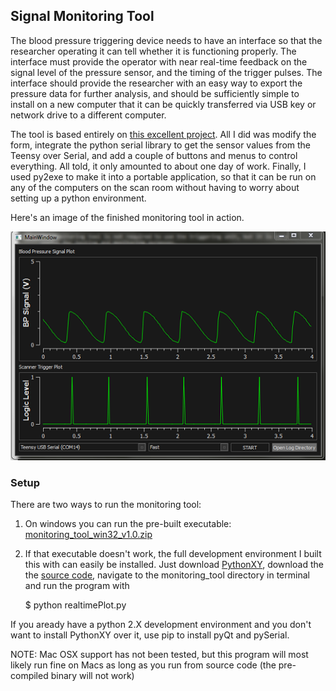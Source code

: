 ## Signal Monitoring Tool

The blood pressure triggering device needs to have an interface so that the researcher operating it can tell whether it is functioning properly. The interface must provide the operator with near real-time feedback on the signal level of the pressure sensor, and the timing of the trigger pulses. The interface should provide the researcher with an easy way to export the pressure data for further analysis, and should be sufficiently simple to install on a new computer that it can be quickly transferred via USB key or network drive to a different computer.

The tool is based entirely on [this excellent project](http://www.swharden.com/blog/2013-05-08-realtime-data-plotting-in-python/). All I did was modify the form, integrate the python serial library to get the sensor values from the Teensy over Serial, and add a couple of buttons and menus to control everything. All told, it only amounted to about one day of work. Finally, I used py2exe to make it into a portable application, so that it can be run on any of the computers on the scan room without having to worry about setting up a python environment.

Here's an image of the finished monitoring tool in action.

 ![alt text](/images/monitoring_system.png "Monitoring System")

### Setup

There are two ways to run the monitoring tool:

1. On windows you can run the pre-built executable: [monitoring_tool_win32_v1.0.zip](https://drive.google.com/file/d/0B9S2t7PTl3ecVFlvSmQzb3l2UDQ/view?usp=sharing)

2. If that executable doesn't work, the full development environment I built this with can easily be installed. Just download [PythonXY](https://code.google.com/p/pythonxy/), download the the [source code](https://github.com/JoshBradshaw/Arterial-BP-MRI-Triggering-Unit/), navigate to the monitoring_tool directory in terminal and run the program with 

	$ python realtimePlot.py

If you aready have a python 2.X development environment and you don't want to install PythonXY over it, use pip to install pyQt and pySerial.

NOTE: Mac OSX support has not been tested, but this program will most likely run fine on Macs as long as you run from source code (the pre-compiled binary will not work)